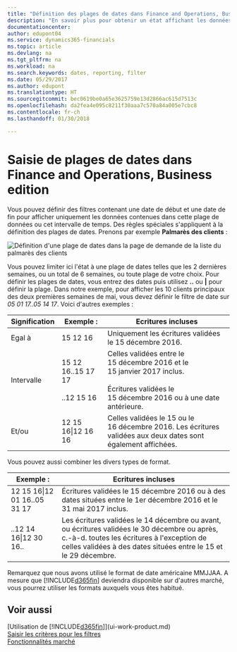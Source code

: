 ```yaml
---
title: "Définition des plages de dates dans Finance and Operations, Business edition | Microsoft Docs"
description: "En savoir plus pour obtenir un état affichant les données de périodes spécifiques à l'aide de plages de dates dans Finance and Operations, Business edition."
documentationcenter: 
author: edupont04
ms.service: dynamics365-financials
ms.topic: article
ms.devlang: na
ms.tgt_pltfrm: na
ms.workload: na
ms.search.keywords: dates, reporting, filter
ms.date: 05/29/2017
ms.author: edupont
ms.translationtype: HT
ms.sourcegitcommit: bec0619be0a65e3625759e13d2866ac615d7513c
ms.openlocfilehash: da2fea4e095c8211f30aaa7c570a84a005e7cbc8
ms.contentlocale: fr-ch
ms.lasthandoff: 01/30/2018

---
```

# <a name="entering-date-ranges-in-finance-and-operations-business-edition"></a>Saisie de plages de dates dans Finance and Operations, Business edition 
Vous pouvez définir des filtres contenant une date de début et une date de fin pour afficher uniquement les données contenues dans cette plage de données ou cet intervalle de temps. Des règles spéciales s'appliquent à la définition des plages de dates. Prenons par exemple **Palmarès des clients** :

![Définition d'une plage de dates dans la page de demande de la liste du palmarès des clients](./media/ui-enter-date-ranges/customer-top10-list.png)

Vous pouvez limiter ici l'état à une plage de dates telles que les 2 dernières semaines, ou un total de 6 semaines, ou toute plage de votre choix. Pour définir les plages de dates, vous entrez des dates puis utilisez **..** ou **|** pour définir la plage. Dans notre exemple, pour afficher les 10 clients principaux des deux premières semaines de mai, vous devez définir le filtre de date sur *05 01 17..05 14 17*.
Voici d'autres exemples :

| Signification | Exemple : | Ecritures incluses |
|---|---|---|
|Egal à| 15 12 16 |Uniquement les écritures validées le 15 décembre 2016.|
|Intervalle| 15 12 16..15 17 17<br /><br />..12 15 16|Celles validées entre le 15 décembre 2016 et le 15 janvier 2017 inclus.<br /><br />Écritures validées le 15 décembre 2016 ou à une date antérieure.|
|Et/ou|12 15 16&#124;12 16 16|Celles validées le 15 ou le 16 décembre 2016. Les écritures validées aux deux dates sont également affichées.|

Vous pouvez aussi combiner les divers types de format.

| Exemple : | Ecritures incluses |
|---|---|
|12 15 16&#124;12 01 16..05 31 17 | Écritures validées le 15 décembre 2016 ou à des dates situées entre le 1er décembre 2016 et le 31 mai 2017 inclus. |
|..12 14 16&#124;12 30 16.. | Les écritures validées le 14 décembre ou avant, ou écritures validées le 30 décembre ou après, c.-à-d. toutes les écritures à l'exception de celles validées à des dates situées entre le 15 et le 29 décembre. |

Remarquez que nous avons utilisé le format de date américaine MMJJAA. A mesure que [!INCLUDE[d365fin](includes/d365fin_md.md)] deviendra disponible sur d'autres marché, vous pourrez utiliser les formats auxquels vous êtes habitué.

## <a name="see-also"></a>Voir aussi
[Utilisation de [!INCLUDE[d365fin](includes/d365fin_long_md.md)]](ui-work-product.md)  
[Saisir les critères pour les filtres](ui-enter-criteria-filters.md)  
[Fonctionnalités marché](ui-across-business-areas.md)

